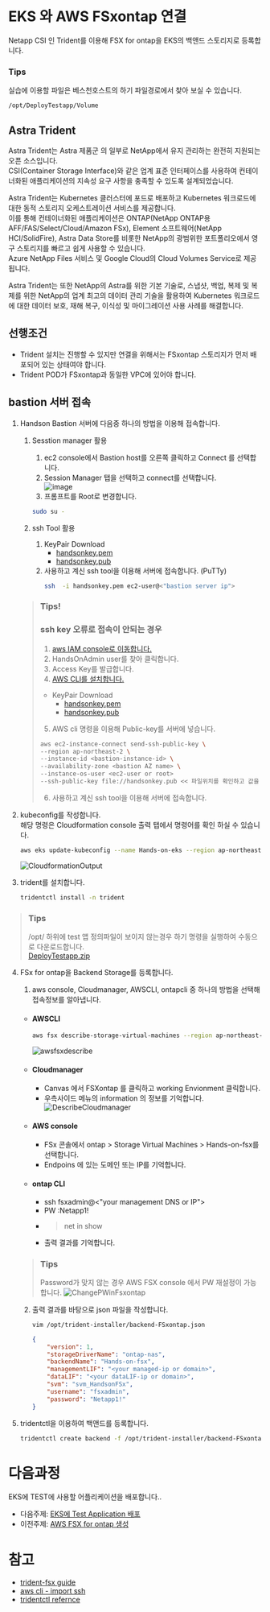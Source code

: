 # EKS 와 AWS FSxontap 연결
Netapp CSI 인 Trident를 이용해 FSX for ontap을 EKS의 백앤드 스토리지로 등록합니다. 

### Tips
실습에 이용할 파일은 베스천호스트의 하기 파일경로에서 찾아 보실 수 있습니다.
```
/opt/DeployTestapp/Volume
```
## Astra Trident
Astra Trident는 Astra 제품군 의 일부로 NetApp에서 유지 관리하는 완전히 지원되는 오픈 소스입니다. </br>
CSI(Container Storage Interface)와 같은 업계 표준 인터페이스를 사용하여 컨테이너화된 애플리케이션의 지속성 요구 사항을 충족할 수 있도록 설계되었습니다.

Astra Trident는 Kubernetes 클러스터에 포드로 배포하고 Kubernetes 워크로드에 대한 동적 스토리지 오케스트레이션 서비스를 제공합니다.  </br>
이를 통해 컨테이너화된 애플리케이션은 ONTAP(NetApp ONTAP용 AFF/FAS/Select/Cloud/Amazon FSx), Element 소프트웨어(NetApp HCI/SolidFire), Astra Data Store를 비롯한 NetApp의 광범위한 포트폴리오에서 영구 스토리지를 빠르고 쉽게 사용할 수 있습니다.  </br>
Azure NetApp Files 서비스 및 Google Cloud의 Cloud Volumes Service로 제공됩니다.

Astra Trident는 또한 NetApp의 Astra를 위한 기본 기술로, 스냅샷, 백업, 복제 및 복제를 위한 NetApp의 업계 최고의 데이터 관리 기술을 활용하여 Kubernetes 워크로드에 대한 데이터 보호, 재해 복구, 이식성 및 마이그레이션 사용 사례를 해결합니다.

## 선행조건
  - Trident 설치는 진행할 수 있지만 연결을 위해서는 FSxontap 스토리지가 먼저 배포되어 있는 상태여야 합니다.
  - Trident POD가 FSxontap과 동일한 VPC에 있어야 합니다.

## bastion 서버 접속
1. Handson Bastion 서버에 다음중 하나의 방법을 이용해 접속합니다.
   1. Sesstion manager 활용 </br>
      1. ec2 console에서 Bastion host를 오른쪽 클릭하고 Connect 를 선택합니다. </br>
      2. Session Manager 탭을 선택하고 connect를 선택합니다. </br>
      ![image](./images/sessionmanager.png) </br>
      3. 프롬프트를 Root로 변경합니다. </br>
      ```bash
      sudo su -
      ```
  
   2. ssh Tool 활용
      1. KeyPair Download
         - [handsonkey.pem](../keypair/handsonkey.pem)
         - [handsonkey.pub](../keypair/handsonkey.pub)
      2. 사용하고 계신 ssh tool을 이용해 서버에 접속합니다. (PuTTy)
          ```bash
          ssh  -i handsonkey.pem ec2-user@<"bastion server ip">
          ```
    > ### Tips!
    > ### ssh key 오류로 접속이 안되는 경우
    >  1. [aws IAM console로 이동합니다.](https://us-east-1.console.aws.amazon.com/iamv2/home#/users)
    >  2. HandsOnAdmin user를 찾아 클릭합니다.
    >  3. Access Key를 발급합니다.
    >  4. [AWS CLI를 설치합니다.](https://docs.aws.amazon.com/ko_kr/cli/latest/userguide/getting-started-install.html)
    >  - KeyPair Download
    >    - [handsonkey.pem](../keypair/handsonkey.pem)
    >    - [handsonkey.pub](../keypair/handsonkey.pub)
    >  5. AWS cli 명령을 이용해 Public-key를 서버에 넣습니다.
    >    ```bash
    >    aws ec2-instance-connect send-ssh-public-key \
    >    --region ap-northeast-2 \
    >    --instance-id <bastion-instance-id> \
    >    --availability-zone <bastion AZ name> \
    >    --instance-os-user <ec2-user or root>
    >    --ssh-public-key file://handsonkey.pub << 파일위치를 확인하고 값을 알맞게 수정합니다.
    >    ```
    >  6. 사용하고 계신 ssh tool을 이용해 서버에 접속합니다.

2. kubeconfig를 작성합니다.</br>
해당 명령은 Cloudformation console 출력 탭에서 명령어를 확인 하실 수 있습니다.
    ```bash 
    aws eks update-kubeconfig --name Hands-on-eks --region ap-northeast-2 --role-arn "check your Cloudformaionstack output message"
    ```
    ![CloudformationOutput](./images/CloudformationOutput.png)

3. trident를 설치합니다.
    ```bash
    tridentctl install -n trident
    ```
> ### Tips
> /opt/ 하위에 test 앱 정의파일이 보이지 않는경우 하기 명령을 실행하여 수동으로 다운로드합니다. </br>
> [DeployTestapp.zip](../DeployTestapp.zip)

4. FSx for ontap을 Backend Storage를 등록합니다.</br>
   1. aws console, Cloudmanager, AWSCLI, ontapcli 중 하나의 방법을 선택해 접속정보를 알아냅니다.
    - #### AWSCLI
      ```bash 
      aws fsx describe-storage-virtual-machines --region ap-northeast-2
      ```
      ![awsfsxdescribe](./images/awsfsxdescribe.png)</br>
    - #### Cloudmanager
      - Canvas 에서 FSXontap 를 클릭하고 working Envionment 클릭합니다.
      - 우측사이드 메뉴의 information 의 정보를 기억합니다.</br>
      ![DescribeCloudmanager](./images/DescribeCloudmanager.png)</br>
    - #### AWS console
      - FSx 콘솔에서 ontap > Storage Virtual Machines > Hands-on-fsx를 선택합니다.
      - Endpoins 에 있는 도메인 또는 IP를 기억합니다.
    - #### ontap CLI
      - ssh fsxadmin@<"your management DNS or IP">
      - PW :Netapp1!
      - > net in show
      - 출력 결과를 기억합니다.</br>
    > ### Tips
    > Password가 맞지 않는 경우 AWS FSX console 에서 PW 재설정이 가능합니다.
    ![ChangePWinFsxontap](./images/ChangePWinFsxontap.png)

   2. 출력 결과를 바탕으로 json 파일을 작성합니다.
      ```bash
      vim /opt/trident-installer/backend-FSxontap.json
      ```
      ```json
      {
          "version": 1,
          "storageDriverName": "ontap-nas",
          "backendName": "Hands-on-fsx",
          "managementLIF": "<your managed-ip or domain>",
          "dataLIF": "<your dataLIF-ip or domain>",
          "svm": "svm_HandsonFSx",
          "username": "fsxadmin",
          "password": "Netapp1!"
      }

      ```
  3. tridentctl을 이용하여 백앤드를 등록합니다.
      ```bash
      tridentctl create backend -f /opt/trident-installer/backend-FSxontap.json -n trident
      ```
# 다음과정
EKS에 TEST에 사용할 어플리케이션을 배포합니다..</br>
- 다음주제: [EKS에 Test Application 배포](../Trident/deploy_testapp.md)
- 이전주제: [AWS FSX for ontap 생성](../FSXforOntap/CreateFSXontap.md)


# 참고
- [trident-fsx guide](https://docs.netapp.com/us-en/trident/trident-use/trident-fsx.html#authentication)
- [aws cli - import ssh](https://aws.amazon.com/de/blogs/compute/new-using-amazon-ec2-instance-connect-for-ssh-access-to-your-ec2-instances/)
- [tridentctl refernce](https://netapp-trident.readthedocs.io/en/latest/reference/tridentctl.html)